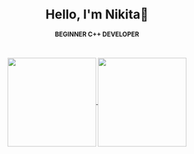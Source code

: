 <div align="center">
  
# Hello, I'm Nikita🤝

**BEGINNER C++ DEVELOPER**

<br/>

<p align="center">
  <a href="https://github.com/Jak3Boom?tab=repositories">
    <img height=200 align="center" src="https://github-readme-stats.vercel.app/api?username=jak3boom&theme=default&show_icons=true&rank_icon=github&bg_color=ffffff&text_color=000000&title_color=000000&icon_color=000000" />
    <img height=200 align="center" src="https://github-readme-stats.vercel.app/api/top-langs?username=jak3boom&layout=compact&langs_count=8&card_width=280&theme=default&show_icons=true&bg_color=000000&text_color=ffffff&title_color=ffffff" />
  </a>
</p>

</div>
